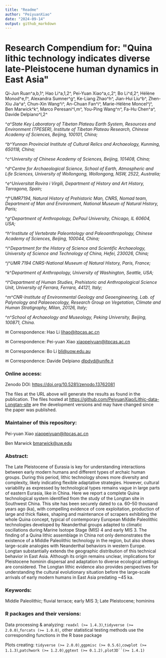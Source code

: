 ```yaml
---
title: "Readme"
author: "PeiyuanXiao"
date: "2024-09-14"
output: github_markdown
---
```


# **Research Compendium for: "**Quina lithic technology indicates diverse late-Pleistocene human dynamics in East Asia**"**

Qi-Jun Ruan^a,b,1^, Hao Li^a,1,2^, Pei-Yuan Xiao^a,c,2^, Bo Li^d,2^, Hélène Monod^e,f^, Alexandra Sumner^g^, Ke-Liang Zhao^h^, Jian-Hui Liu^b^, Zhen-Xiu Jia^a^, Chun-Xin Wang^i^, An-Chuan Fan^i^, Marie-Hélène Moncel^j^, Ben Marwick^k^, Marco Peresani^l,m^, You-Ping Wang^n^, Fa-Hu Chen^a^, Davide Delpiano^l,2^

^*a*^*State Key Laboratory of Tibetan Plateau Earth System, Resources and Environment (TPESER), Institute of Tibetan Plateau Research, Chinese Academy of Sciences, Beijing, 100101, China;*

^*b*^*Yunnan Provincial Institute of Cultural Relics and Archaeology, Kunming, 650118, China;*

^*c*^*University of Chinese Academy of Sciences, Beijing, 101408, China;*

^*d*^*Centre for Archaeological Science, School of Earth, Atmospheric and Life Sciences, University of Wollongong, Wollongong, NSW, 2522, Australia;*

^*e*^*Universitat Rovira i Virgili, Department of History and Art History, Tarragona, Spain;*

^*f*^*UMR7194, Natural History of Prehistoric Man, CNRS, Nomad team, Department of Man and Environment, National Museum of Natural History, Paris;*

^*g*^*Department of Anthropology, DePaul University, Chicago, IL 60604, USA;*

^*h*^*Institute of Vertebrate Paleontology and Paleoanthropology, Chinese Academy of Sciences, Beijing, 100044, China;*

^*i*^*Department for the History of Science and Scientific Archaeology, University of Science and Technology of China, Hefei, 230026, China;*

^*j*^*UMR 7194 CNRS-National Museum of Natural History, Paris, France;*

^*k*^*Department of Anthropology, University of Washington, Seattle, USA;*

^*l*^*Department of Human Studies, Prehistoric and Anthropological Science Unit, University of Ferrara, Ferrara, 44121, Italy;*

^*m*^*CNR-Institute of Environmental Geology and Geoengineering, Lab. of Palynology and Palaeoecology, Research Group on Vegetation, Climate and Human Stratigraphy, Milan, 20126, Italy;*

^*n*^*School of Archaeology and Museology, Peking University, Beijing, 100871, China.*

✉ Correspondence: Hao Li [lihao\@itpcas.ac.cn](mailto:lihao@itpcas.ac.cn)

✉ Correspondence: Pei-yuan Xiao [xiaopeiyuan\@itpcas.ac.cn](mailto:xiaopeiyuan@itpcas.ac.cn)

✉ Correspondence: Bo Li [bli\@uow.edu.au](mailto:bli@uow.edu.au)

✉ Correspondence: Davide Delpiano [dlpdvd\@unife.it](mailto:dlpdvd@unife.it)

### Online access:

Zenodo DOI: <https://doi.org/10.5281/zenodo.13762081>

The files at the URL above will generate the results as found in the publication. The files hosted at <https://github.com/PeiyuanXiao/Lithic-data-Longtan-site> are the development versions and may have changed since the paper was published.

### Maintainer of this repository:

Pei-yuan Xiao [xiaopeiyuan\@itpcas.ac.cn](mailto:xiaopeiyuan@itpcas.ac.cn)

Ben Marwick [bmarwick\@uw.edu](mailto:bmarwick@uw.edu)

### Abstract:

The Late Pleistocene of Eurasia is key for understanding interactions between early modern humans and different types of archaic human groups. During this period, lithic technology shows more diversity and complexity, likely indicating flexible adaptative strategies. However, cultural variability as expressed by technological types remains vague in large parts of eastern Eurasia, like in China. Here we report a complete Quina technological system identified from the study of the Longtan site in Southwest China. This site has been securely dated to ca. 60–50 thousand years ago (ka), with compelling evidence of core exploitation, production of large and thick flakes, shaping and maintenance of scrapers exhibiting the whole Quina concept, typical of contemporary European Middle Paleolithic technologies developed by Neanderthal groups adapted to climatic oscillations during Marine Isotope Stage (MIS) 4 and early MIS 3. The finding of a Quina lithic assemblage in China not only demonstrates the existence of a Middle Paleolithic technology in the region, but also shows large-scale analogies with Neanderthal behaviors in western Europe. Longtan substantially extends the geographic distribution of this technical behavior in East Asia. Although its origin remains unclear, implications for Pleistocene hominin dispersal and adaptation to diverse ecological settings are considered. The Longtan lithic evidence also provides perspectives for understanding the cultural evolutionary situation before the large-scale arrivals of early modern humans in East Asia predating \~45 ka.

### Keywords:

Middle Paleolithic; fluvial terrace; early MIS 3; Late Pleistocene; hominins

### R packages and their versions:

Data processing & analyzing: `readxl (>= 1.4.3)`,`tidyverse (>= 2.0.0)`,`forcats (>= 1.0.0)`, other statistical testing methods use the corresponding functions in the R base package

Plots creating: `tidyverse (>= 2.0.0)`,`ggpmisc (>= 0.5.6)`,`cowplot (>= 1.1.3)`,`patchwork (>= 1.2.0)`,`ggtext (>= 0.1.2),plot3D``(>= 1.4.1)`
